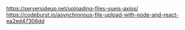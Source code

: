 https://serversideup.net/uploading-files-vuejs-axios/
https://codeburst.io/asynchronous-file-upload-with-node-and-react-ea2ed47306dd